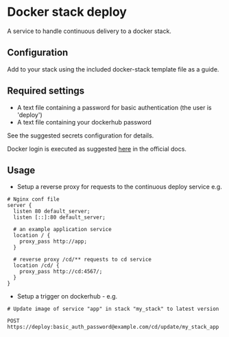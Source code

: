 # Docker stack deploy

A service to handle continuous delivery to a docker stack.

## Configuration

Add to your stack using the included docker-stack template file as a guide.

## Required settings

- A text file containing a password for basic authentication (the user is 'deploy')
- A text file containing your dockerhub password

See the suggested secrets configuration for details.

Docker login is executed as suggested [here](https://docs.docker.com/engine/reference/commandline/login/#provide-a-password-using-stdin) in the official docs.

## Usage

- Setup a reverse proxy for requests to the continuous deploy service e.g.

```
# Nginx conf file
server {
  listen 80 default_server;
  listen [::]:80 default_server;
  
  # an example application service
  location / {
    proxy_pass http://app;
  }

  # reverse proxy /cd/** requests to cd service
  location /cd/ {
    proxy_pass http://cd:4567/;
  }
}
```

- Setup a trigger on dockerhub - e.g. 

```
# Update image of service "app" in stack "my_stack" to latest version

POST https://deploy:basic_auth_password@example.com/cd/update/my_stack_app
```
